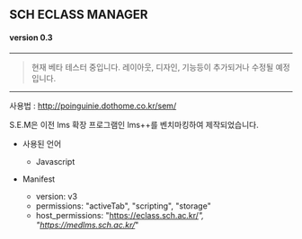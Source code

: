 ## SCH ECLASS MANAGER
#### version 0.3
------------
> 현재 베타 테스터 중입니다.
> 레이아웃, 디자인, 기능등이 추가되거나 수정될 예정입니다.
------------

사용법 : http://poinguinie.dothome.co.kr/sem/

S.E.M은 이전 lms 확장 프로그램인 lms++를 벤치마킹하여 제작되었습니다.

+ 사용된 언어
    + Javascript

+ Manifest
    + version: v3
    + permissions: "activeTab", "scripting", "storage"
    + host_permissions: "https://eclass.sch.ac.kr/*", "https://medlms.sch.ac.kr/*"